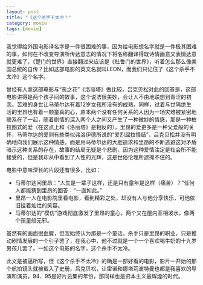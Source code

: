 ```yaml
---
layout: post
title: "《这个杀手不太冷？"
category: movie
tags: [movie]
---
```




我觉得给外国电影译名字是一件很困难的事，因为给电影想名字就是一件极其困难的事，如何在不改变导演所传达意志的情况下将名称翻译得既诗情画意又表情达意就更难了，《楚门的世界》直接翻过来应该是《杜鲁门的世界》，听着怎么那么像美国总统的自传？比如这部电影的英文名就叫LEON，而我们只记住了《这个杀手不太冷》这个名字。 
　　 

曾经有人拿这部电影与“恶之花”《洛丽塔》做比较，吕克贝松对此的回答是，这部电影讲得是两个孩子间的故事，这个说法很美妙，会让人不由地联想到青涩的初恋。苦难的身世让马蒂尔达有着12岁女孩所没有的成熟，同样，过着与世隔绝生活的里昂也有着一颗童真的心，原本两个没有任何关系的人因为一场灾难被紧密地联系在了一起，随着剧情的深入两个人之间又产生了一种微妙的情感，那是一种柏拉图式的爱（在这点上和《洛丽塔》是相反的），里昂的爱更多是一种父爱般的关怀，马蒂尔达的爱则有些类似弗洛伊德所说的“爱烈屈拉情结”，吕克贝松并没有明确地向我们展示这种情感，而是用马蒂尔达的大胆追求和里昂的不断逃避这对矛盾暗示这种关系的存在，故事的结局无疑是个悲剧，因为这种爱情注定是社会所不能接受的，但是我却从中看到了人性的光辉，这是世俗伦理所遮掩不住的。 
　　 

电影中意味深长的片段还有很多，比如：


* 马蒂尔达问里昂：“人生是一辈子这样，还是只有童年是这样（痛苦）？”任何人都能猜到里昂的回答：“一直如此。”
* 里昂一人在电影院里看电影，看到精彩之处，却没有人与他分享快乐，可他依旧挂着灿烂的笑容。
* 马蒂尔达的“模仿”游戏彻底激发了里昂的童心，两个又在屋内互相泼水，像两个孩童般无邪。 


虽然有的画面很血腥，但我始终认为那是一个童话，杀手只是里昂的职业，只是推动剧情发展的一个引子罢了，在我心中，他不过就是一个一个喜欢喝牛奶的十九岁男孩儿罢了。一如这个电影的名字，这个杀手不太冷。 


此文是被逼所写，但《这个杀手不太冷》的确是一部好看的电影，影片一开始的那个航拍镜头就被载入了史册，吕克贝松，让雷诺和娜塔莉波特曼也都是我喜欢的导演和演员，94、95是好片云集的年份，那同样也是资本主义最辉煌的时代。
